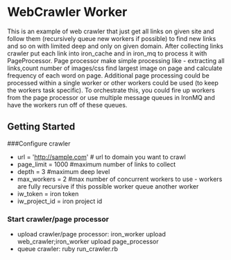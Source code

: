 # WebCrawler Worker

This is an example of web crawler that just get all links on given site and follow them (recursively queue new workers if possible) to find new links and so on with limited deep and only on given domain.
After collecting links crawler put each link into iron_cache and in iron_mq to process it with PageProcessor.
Page processor make simple processing like - extracting all links,count number of images/css find largest image on page and calculate frequency of each word on page.
Additional page processing could be processed within a single worker or other workers could be used (to keep the workers
task specific).
To orchestrate this, you could fire up workers from the page processor or use multiple message queues in IronMQ and
have the workers run off of these queues.

## Getting Started

###Configure crawler
- url = 'http://sample.com' # url to domain you want to crawl
- page_limit = 1000 #maximum number of links to collect
- depth = 3 #maximum deep level
- max_workers = 2 #max number of concurrent workers to use - workers are fully recursive if this possible worker queue another worker
- iw_token = iron token
- iw_project_id = iron project id

### Start crawler/page processor
- upload crawler/page processor:  iron_worker upload web_crawler;iron_worker upload page_processor
- queue crawler: ruby run_crawler.rb